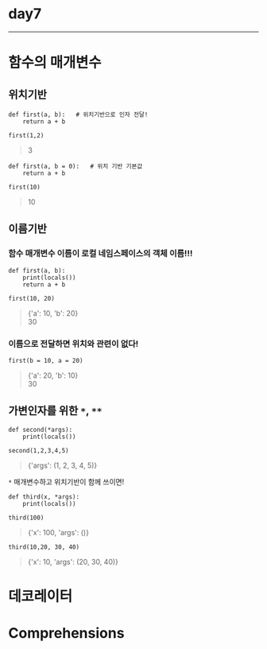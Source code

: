 # day7
-------
# 함수의 매개변수
## 위치기반
```
def first(a, b):   # 위치기반으로 인자 전달!
    return a + b

first(1,2)
```
> 3
```
def first(a, b = 0):   # 위치 기반 기본값
    return a + b
    
first(10)
```
> 10
## 이름기반
### 함수 매개변수 이름이 로컬 네임스페이스의 객체 이름!!!
```
def first(a, b):
    print(locals())
    return a + b

first(10, 20)
```
> {'a': 10, 'b': 20}     
30

### 이름으로 전달하면 위치와 관련이 없다!
```
first(b = 10, a = 20)
```
> {'a': 20, 'b': 10}     
30

## 가변인자를 위한 ```*```, ```**```
```
def second(*args):
    print(locals())
   
second(1,2,3,4,5)
```
> {'args': (1, 2, 3, 4, 5)}

```*``` 매개변수하고 위치기반이 함께 쓰이면!    
```
def third(x, *args):
    print(locals())
```
```
third(100)
```
> {'x': 100, 'args': ()}
```
third(10,20, 30, 40)
```
> {'x': 10, 'args': (20, 30, 40)}
# 데코레이터

# Comprehensions

